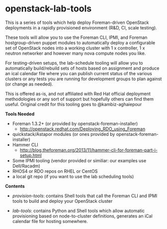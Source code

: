 openstack-lab-tools
===================

This is a series of tools which help deploy Foreman-driven OpenStack deployments
in a rapidly provisioned environment (R&D, CI, scale testing).

These tools will allow you to use the Foreman CLI, IPMI, and Foreman
hostgroup-driven puppet modules to automatically deploy a configurable set of
OpenStack nodes into a working cluster with 1 x controller, 1 x neutron networker
and however many nova compute nodes you like.

For testing-driven setups, the lab-schedule tooling will allow you to automatically
build/rebuild sets of hosts based on assignment and produce an ical calendar file
where you can publish current status of the various clusters or any tests you are
running for development groups to plan against (or change as needed).

This is offered as-is, and not affiliated with Red Hat official deployment methodologies
or any sort of support but hopefully others can find them useful.
Original credit for this tooling goes to @kambiz-aghaiepour

**Tools Needed**

   - Foreman 1.3.2+ (or provided by openstack-foreman-installer)
      * http://openstack.redhat.com/Deploying_RDO_using_Foreman
   - quickstack/Astapor modules (or ones provided by openstack-foreman-installer)
   - Hammer CLI
      * http://blog.theforeman.org/2013/11/hammer-cli-for-foreman-part-i-setup.html
   - Some IPMI tooling (vendor provided or similiar: our examples use Dell/Racadm)
   - RHOS4 or RDO repos on RHEL or CentOS
   - a local git repo (if you want to use the lab scheduling tools)

**Contents**

   - _provision-tools_: contains Shell tools that call the Foreman CLI and IPMI tools
     to build and deploy your OpenStack cluster

   - _lab-tools_: contains Python and Shell tools which allow automatic provisioning based
     on node-to-cluster definitions, generates an iCal calendar file for hosting somewhere.

